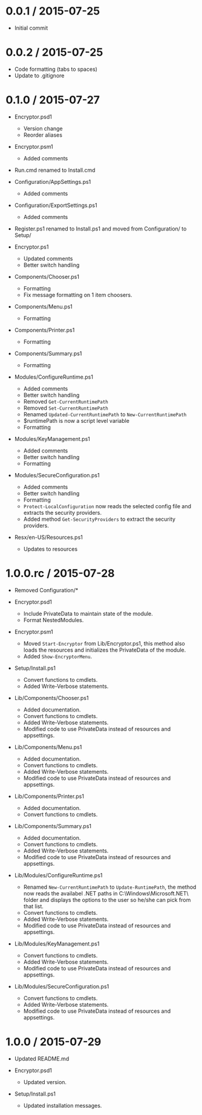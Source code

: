 0.0.1 / 2015-07-25
==================

  * Initial commit

0.0.2 / 2015-07-25
==================

  * Code formatting (tabs to spaces)
  * Update to .gitignore

0.1.0 / 2015-07-27
==================

  * Encryptor.psd1
    - Version change
    - Reorder aliases

  * Encryptor.psm1
    - Added comments

  * Run.cmd renamed to Install.cmd

  * Configuration/AppSettings.ps1
    - Added comments

  * Configuration/ExportSettings.ps1
    - Added comments

  * Register.ps1 renamed to Install.ps1 and moved from Configuration/ to Setup/

  * Encryptor.ps1
    - Updated comments
    - Better switch handling

  * Components/Chooser.ps1
    - Formatting
    - Fix message formatting on 1 item choosers.

  * Components/Menu.ps1
    - Formatting

  * Components/Printer.ps1
    - Formatting

  * Components/Summary.ps1
    - Formatting

  * Modules/ConfigureRuntime.ps1
    - Added comments
    - Better switch handling
    - Removed `Get-CurrentRuntimePath`
    - Removed `Set-CurrentRuntimePath`
    - Renamed `Updated-CurrentRuntimePath` to `New-CurrentRuntimePath`
    - $runtimePath is now a script level variable
    - Formatting

  * Modules/KeyManagement.ps1
    - Added comments
    - Better switch handling
    - Formatting

  * Modules/SecureConfiguration.ps1
    - Added comments
    - Better switch handling
    - Formatting
    - `Protect-LocalConfiguration` now reads the selected config file and extracts the security providers.
    - Added method `Get-SecurityProviders` to extract the security providers.

  * Resx/en-US/Resources.ps1
    - Updates to resources

1.0.0.rc / 2015-07-28
=====================

  * Removed Configuration/*

  * Encryptor.psd1
    - Include PrivateData to maintain state of the module.
    - Format NestedModules.

  * Encryptor.psm1
    - Moved `Start-Encryptor` from Lib/Encryptor.ps1, this method also loads the resources
      and initializes the PrivateData of the module.
    - Added `Show-EncryptorMenu`.

  * Setup/Install.ps1
    - Convert functions to cmdlets.
    - Added Write-Verbose statements.

  * Lib/Components/Chooser.ps1
    - Added documentation.
    - Convert functions to cmdlets.
    - Added Write-Verbose statements.
    - Modified code to use PrivateData instead of resources and appsettings.

  * Lib/Components/Menu.ps1
    - Added documentation.
    - Convert functions to cmdlets.
    - Added Write-Verbose statements.
    - Modified code to use PrivateData instead of resources and appsettings.

  * Lib/Components/Printer.ps1
    - Added documentation.
    - Convert functions to cmdlets.

  * Lib/Components/Summary.ps1
    - Added documentation.
    - Convert functions to cmdlets.
    - Added Write-Verbose statements.
    - Modified code to use PrivateData instead of resources and appsettings.

  * Lib/Modules/ConfigureRuntime.ps1
    - Renamed `New-CurrentRuntimePath` to `Update-RuntimePath`, the method now reads
      the availabel .NET paths in C:\Windows\Microsoft.NET\ folder and displays the
      options to the user so he/she can pick from that list.
    - Convert functions to cmdlets.
    - Added Write-Verbose statements.
    - Modified code to use PrivateData instead of resources and appsettings.

  * Lib/Modules/KeyManagement.ps1
    - Convert functions to cmdlets.
    - Added Write-Verbose statements.
    - Modified code to use PrivateData instead of resources and appsettings.

  * Lib/Modules/SecureConfiguration.ps1
    - Convert functions to cmdlets.
    - Added Write-Verbose statements.
    - Modified code to use PrivateData instead of resources and appsettings.

 1.0.0 / 2015-07-29
===================

  * Updated README.md

  * Encryptor.psd1
    - Updated version.

  * Setup/Install.ps1
    - Updated installation messages.